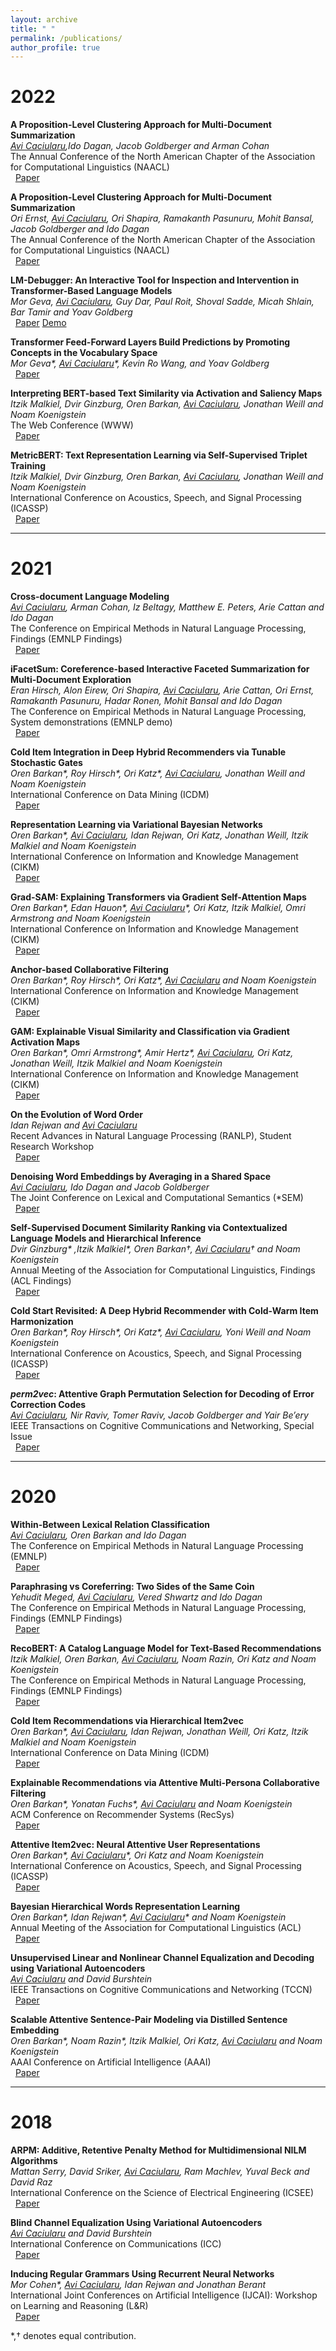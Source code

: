```yaml
---
layout: archive
title: " "
permalink: /publications/
author_profile: true
---
```


<!---  {% if author.googlescholar %}
  <u><a href="{{author.googlescholar}}">My Google Scholar profile</a> will </u>
{% endif %}

{% include base_path %}

{% for post in site.publications reversed %}
  {% include archive-single.html %}
{% endfor %} -->

# 2022

**A Proposition-Level Clustering Approach for Multi-Document Summarization**                                        
_<ins>Avi Caciularu</ins>,Ido Dagan, Jacob Goldberger and Arman Cohan_                                                                  
The Annual Conference of the North American Chapter of the Association for Computational Linguistics (NAACL)                              
&nbsp; [Paper](https://arxiv.org/pdf/2112.08777.pdf)

**A Proposition-Level Clustering Approach for Multi-Document Summarization**                                        
_Ori Ernst, <ins>Avi Caciularu</ins>*, Ori Shapira*, Ramakanth Pasunuru, Mohit Bansal, Jacob Goldberger and Ido Dagan_              
The Annual Conference of the North American Chapter of the Association for Computational Linguistics (NAACL)                             
&nbsp; [Paper](https://arxiv.org/pdf/2112.08770.pdf)

**LM-Debugger: An Interactive Tool for Inspection and Intervention in Transformer-Based Language Models**                                                                      
_Mor Geva, <ins>Avi Caciularu</ins>, Guy Dar, Paul Roit, Shoval Sadde, Micah Shlain, Bar Tamir and Yoav Goldberg_                                                                
&nbsp; [Paper](https://arxiv.org/pdf/2204.12130.pdf) [Demo](https://lm-debugger.apps.allenai.org/)

**Transformer Feed-Forward Layers Build Predictions by Promoting Concepts in the Vocabulary Space**                                                                      
_Mor Geva*, <ins>Avi Caciularu</ins>*, Kevin Ro Wang, and Yoav Goldberg_                                                                
&nbsp; [Paper](https://arxiv.org/pdf/2203.14680.pdf) 

**Interpreting BERT-based Text Similarity via Activation and Saliency Maps**  
_Itzik Malkiel, Dvir Ginzburg, Oren Barkan, <ins>Avi Caciularu</ins>, Jonathan Weill and Noam Koenigstein_       
The Web Conference (WWW)            
&nbsp; [Paper](https://dl.acm.org/doi/pdf/10.1145/3485447.3512045) 

**MetricBERT: Text Representation Learning via Self-Supervised Triplet Training**  
_Itzik Malkiel, Dvir Ginzburg, Oren Barkan, <ins>Avi Caciularu</ins>, Jonathan Weill and Noam Koenigstein_       
International Conference on Acoustics, Speech, and Signal Processing (ICASSP)            
&nbsp; [Paper](https://ieeexplore.ieee.org/stamp/stamp.jsp?tp=&arnumber=9746018) 


---

# 2021

**Cross-document Language Modeling**                                                                                
_<ins>Avi Caciularu</ins>, Arman Cohan, Iz Beltagy, Matthew E. Peters, Arie Cattan and Ido Dagan_                                                         
The Conference on Empirical Methods in Natural Language Processing, Findings (EMNLP Findings)                                                                                      
&nbsp; [Paper](https://arxiv.org/pdf/2101.00406.pdf) 

**iFacetSum: Coreference-based Interactive Faceted Summarization for Multi-Document Exploration**                                                                 
_Eran Hirsch, Alon Eirew, Ori Shapira, <ins>Avi Caciularu</ins>, Arie Cattan, Ori Ernst, Ramakanth Pasunuru, Hadar Ronen, Mohit Bansal and Ido Dagan_            
The Conference on Empirical Methods in Natural Language Processing, System demonstrations (EMNLP demo)                                                   
&nbsp; [Paper](https://arxiv.org/pdf/2109.11621.pdf)

**Cold Item Integration in Deep Hybrid Recommenders via Tunable Stochastic Gates**  
_Oren Barkan*, Roy Hirsch*, Ori Katz*, <ins>Avi Caciularu</ins>, Jonathan Weill and Noam Koenigstein_            
International Conference on Data Mining (ICDM)                                                
&nbsp; [Paper](https://arxiv.org/pdf/2112.07615.pdf)

**Representation Learning via Variational Bayesian Networks**  
_Oren Barkan*, <ins>Avi Caciularu</ins>*, Idan Rejwan*, Ori Katz, Jonathan Weill, Itzik Malkiel and Noam Koenigstein_                                                         
International Conference on Information and Knowledge Management (CIKM)                                        
&nbsp; [Paper](https://dl.acm.org/doi/abs/10.1145/3459637.3482363)

**Grad-SAM: Explaining Transformers via Gradient Self-Attention Maps**  
_Oren Barkan*, Edan Hauon*, <ins>Avi Caciularu</ins>*, Ori Katz, Itzik Malkiel, Omri Armstrong and Noam Koenigstein_                                        
International Conference on Information and Knowledge Management (CIKM)                                        
&nbsp; [Paper](https://dl.acm.org/doi/10.1145/3459637.3482126)

**Anchor-based Collaborative Filtering**  
_Oren Barkan*, Roy Hirsch*, Ori Katz*, <ins>Avi Caciularu</ins> and Noam Koenigstein_                                        
International Conference on Information and Knowledge Management (CIKM)                                        
&nbsp; [Paper](https://dl.acm.org/doi/abs/10.1145/3459637.3482056)

**GAM: Explainable Visual Similarity and Classification via Gradient Activation Maps**  
_Oren Barkan*, Omri Armstrong*, Amir Hertz*, <ins>Avi Caciularu</ins>, Ori Katz, Jonathan Weill, Itzik Malkiel and Noam Koenigstein_                                        
International Conference on Information and Knowledge Management (CIKM)                                        
&nbsp; [Paper](https://arxiv.org/pdf/2109.00951.pdf)

**On the Evolution of Word Order**  
_Idan Rejwan and <ins>Avi Caciularu</ins>_                                                                                         
Recent Advances in Natural Language Processing (RANLP), Student Research Workshop                                       
&nbsp; [Paper](https://arxiv.org/pdf/2101.09579.pdf) 

**Denoising Word Embeddings by Averaging in a Shared Space**  
_<ins>Avi Caciularu</ins>, Ido Dagan and Jacob Goldberger_                        
The Joint Conference on Lexical and Computational Semantics (*SEM)                        
&nbsp; [Paper](https://arxiv.org/pdf/2106.02954.pdf)

**Self-Supervised Document Similarity Ranking via Contextualized Language Models and Hierarchical Inference**  
_Dvir Ginzburg* ,Itzik Malkiel*, Oren Barkan&dagger;, <ins>Avi Caciularu</ins>&dagger; and Noam Koenigstein_       
Annual Meeting of the Association for Computational Linguistics, Findings (ACL Findings)            
&nbsp; [Paper](https://arxiv.org/pdf/2106.01186.pdf) 

**Cold Start Revisited: A Deep Hybrid Recommender with Cold-Warm Item Harmonization**  
_Oren Barkan*, Roy Hirsch*, Ori Katz*, <ins>Avi Caciularu</ins>, Yoni Weill and Noam Koenigstein_            
International Conference on Acoustics, Speech, and Signal Processing (ICASSP)            
&nbsp; [Paper](https://ieeexplore.ieee.org/document/9413384) 

**_perm2vec_: Attentive Graph Permutation Selection for Decoding of Error Correction Codes**  
_<ins>Avi Caciularu</ins>*, Nir Raviv*, Tomer Raviv, Jacob Goldberger and Yair Be’ery_            
IEEE Transactions on Cognitive Communications and Networking, Special Issue            
&nbsp; [Paper](https://arxiv.org/pdf/2002.02315.pdf) 

---

# 2020

**Within-Between Lexical Relation Classification**  
_<ins>Avi Caciularu</ins>*, Oren Barkan* and Ido Dagan_                                                            
The Conference on Empirical Methods in Natural Language Processing (EMNLP)                                    
&nbsp; [Paper](https://www.aclweb.org/anthology/2020.emnlp-main.284.pdf) 

**Paraphrasing vs Coreferring: Two Sides of the Same Coin**  
_Yehudit Meged, <ins>Avi Caciularu</ins>, Vered Shwartz and Ido Dagan_                        
The Conference on Empirical Methods in Natural Language Processing, Findings (EMNLP Findings)                  
&nbsp; [Paper](https://arxiv.org/pdf/2004.14979.pdf) 

**RecoBERT: A Catalog Language Model for Text-Based Recommendations**  
_Itzik Malkiel, Oren Barkan, <ins>Avi Caciularu</ins>, Noam Razin, Ori Katz and Noam Koenigstein_            
The Conference on Empirical Methods in Natural Language Processing, Findings (EMNLP Findings)            
&nbsp; [Paper](https://arxiv.org/pdf/2009.13292.pdf) 

**Cold Item Recommendations via Hierarchical Item2vec**  
_Oren Barkan*, <ins>Avi Caciularu</ins>*, Idan Rejwan*, Jonathan Weill, Ori Katz, Itzik Malkiel and Noam Koenigstein_            
International Conference on Data Mining (ICDM)                                                
&nbsp; [Paper](https://ieeexplore.ieee.org/document/9338322) 

**Explainable Recommendations via Attentive Multi-Persona Collaborative Filtering**  
_Oren Barkan*, Yonatan Fuchs*, <ins>Avi Caciularu</ins> and Noam Koenigstein_                        
ACM Conference on Recommender Systems (RecSys)                                    
&nbsp; [Paper](https://arxiv.org/pdf/2010.07042.pdf) 

**Attentive Item2vec: Neural Attentive User Representations**  
_Oren Barkan*, <ins>Avi Caciularu</ins>*, Ori Katz and Noam Koenigstein_                        
International Conference on Acoustics, Speech, and Signal Processing (ICASSP)                  
&nbsp; [Paper](https://arxiv.org/ftp/arxiv/papers/2002/2002.06205.pdf) 

**Bayesian Hierarchical Words Representation Learning**  
_Oren Barkan*, Idan Rejwan*, <ins>Avi Caciularu</ins>* and Noam Koenigstein_                  
Annual Meeting of the Association for Computational Linguistics (ACL)                  
&nbsp; [Paper](https://arxiv.org/ftp/arxiv/papers/2004/2004.07126.pdf) 

**Unsupervised Linear and Nonlinear Channel Equalization and Decoding using Variational Autoencoders**  
_<ins>Avi Caciularu</ins> and David Burshtein_                                          
IEEE Transactions on Cognitive Communications and Networking (TCCN)                  
&nbsp; [Paper](https://arxiv.org/pdf/1905.08795.pdf) 

**Scalable Attentive Sentence-Pair Modeling via Distilled Sentence Embedding**  
_Oren Barkan*, Noam Razin*, Itzik Malkiel, Ori Katz, <ins>Avi Caciularu</ins> and Noam Koenigstein_            
AAAI Conference on Artificial Intelligence (AAAI)                        
&nbsp; [Paper](https://arxiv.org/ftp/arxiv/papers/1908/1908.05161.pdf) 

---

# 2018

**ARPM: Additive, Retentive Penalty Method for Multidimensional NILM Algorithms**  
_Mattan Serry, David Sriker, <ins>Avi Caciularu</ins>, Ram Machlev, Yuval Beck and David Raz_            
International Conference on the Science of Electrical Engineering (ICSEE)                                                       
&nbsp; [Paper](https://ieeexplore.ieee.org/document/8646231) 

**Blind Channel Equalization Using Variational Autoencoders**  
_<ins>Avi Caciularu</ins> and David Burshtein_                                                                  
International Conference on Communications (ICC)                                                      
&nbsp; [Paper](https://arxiv.org/pdf/1803.01526.pdf)

**Inducing Regular Grammars Using Recurrent Neural Networks**  
_Mor Cohen*, <ins>Avi Caciularu</ins>*, Idan Rejwan* and Jonathan Berant_                                          
International Joint Conferences on Artificial Intelligence (IJCAI): Workshop on Learning and Reasoning (L&R)      
&nbsp; [Paper](https://arxiv.org/pdf/1710.10453.pdf)

*,&dagger; denotes equal contribution.
